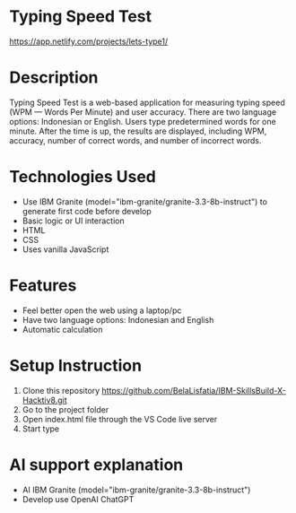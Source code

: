 # Typing Speed Test
https://app.netlify.com/projects/lets-type1/ 

# Description
Typing Speed Test is a web-based application for measuring typing speed (WPM — Words Per Minute) and user accuracy.
There are two language options: Indonesian or English. Users type predetermined words for one minute.
After the time is up, the results are displayed, including WPM, accuracy, number of correct words, and number of incorrect words.

# Technologies Used
- Use IBM Granite (model="ibm-granite/granite-3.3-8b-instruct") to generate first code before develop
- Basic logic or UI interaction
- HTML
- CSS
- Uses vanilla JavaScript

# Features
- Feel better open the web using a laptop/pc
- Have two language options: Indonesian and English
- Automatic calculation

# Setup Instruction
1. Clone this repository
   https://github.com/BelaLisfatia/IBM-SkillsBuild-X-Hacktiv8.git
2. Go to the project folder
3. Open index.html file through the VS Code live server
4. Start type

# AI support explanation
- AI IBM Granite (model="ibm-granite/granite-3.3-8b-instruct")
- Develop use OpenAI ChatGPT
